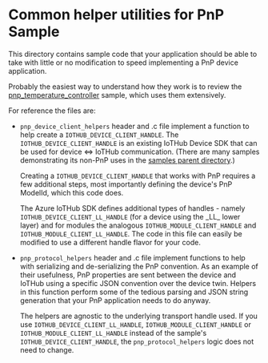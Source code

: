 # Common helper utilities for PnP Sample

This directory contains sample code that your application should be able to take with little or no modification to speed implementing a PnP device application.

Probably the easiest way to understand how they work is to review the [pnp_temperature_controller](../pnp_temperature_controller) sample, which uses them extensively.

For reference the files are:

* `pnp_device_client_helpers` header and .c file implement a function to help create a `IOTHUB_DEVICE_CLIENT_HANDLE`.  The `IOTHUB_DEVICE_CLIENT_HANDLE` is an existing IoTHub Device SDK that can be used for device <=> IoTHub communication.  (There are many samples demonstrating its non-PnP uses in the [samples parent directory](../..).)

    Creating a `IOTHUB_DEVICE_CLIENT_HANDLE` that works with PnP requires a few additional steps, most importantly defining the device's PnP ModelId, which this code does.

    The Azure IoTHub SDK defines additional types of handles - namely `IOTHUB_DEVICE_CLIENT_LL_HANDLE` (for a device using the \_LL\_ lower layer) and for modules the analogous `IOTHUB_MODULE_CLIENT_HANDLE` and `IOTHUB_MODULE_CLIENT_LL_HANDLE`.  The code in this file can easily be modified to use a different handle flavor for your code.

* `pnp_protocol_helpers` header and .c file implement functions to help with serializing and de-serializing the PnP convention.  As an example of their usefulness, PnP properties are sent between the device and IoTHub using a specific JSON convention over the device twin.  Helpers in this function perform some of the tedious parsing and JSON string generation that your PnP application needs to do anyway.

    The helpers are agnostic to the underlying transport handle used.  If you use `IOTHUB_DEVICE_CLIENT_LL_HANDLE`, `IOTHUB_MODULE_CLIENT_HANDLE` or `IOTHUB_MODULE_CLIENT_LL_HANDLE` instead of the sample's `IOTHUB_DEVICE_CLIENT_HANDLE`, the `pnp_protocol_helpers` logic does not need to change.